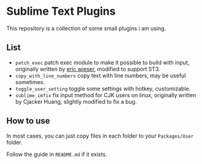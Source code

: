 # Sublime Text Plugins

This repository is a collection of some small plugins i am using.

## List

* `patch_exec` patch exec module to make it possible to build with input, originally written by [eric wieser](https://github.com/eric-wieser/build-with-input), modified to support ST3.
* `copy_with_line_numbers` copy text with line numbers, may be useful sometimes.
* `toggle_user_setting` toggle some settings with hotkey, customizable.
* `sublime_imfix` fix input method for CJK users on linux, originally written by Cjacker Huang, slightly modified to fix a bug.

## How to use

In most cases, you can just copy files in each folder to your `Packages/User` folder. 

Follow the guide in `README.md` if it exists.
